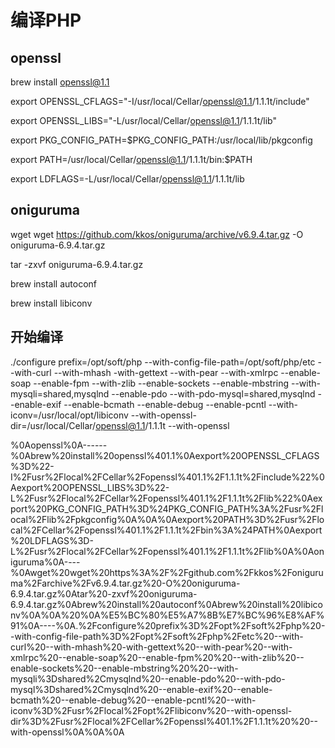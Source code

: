 # 编译PHP

## openssl

brew install openssl@1.1

export OPENSSL\_CFLAGS="\-I/usr/local/Cellar/openssl@1.1/1.1.1t/include"

export OPENSSL\_LIBS="\-L/usr/local/Cellar/openssl@1.1/1.1.1t/lib"

export PKG\_CONFIG\_PATH=$PKG\_CONFIG\_PATH:/usr/local/lib/pkgconfig

export PATH=/usr/local/Cellar/openssl@1.1/1.1.1t/bin:$PATH

export LDFLAGS=\-L/usr/local/Cellar/openssl@1.1/1.1.1t/lib

## oniguruma

wget wget https://github.com/kkos/oniguruma/archive/v6.9.4.tar.gz \-O oniguruma\-6.9.4.tar.gz

tar \-zxvf oniguruma\-6.9.4.tar.gz

brew install autoconf

brew install libiconv

## 开始编译

./configure prefix=/opt/soft/php \-\-with\-config\-file\-path=/opt/soft/php/etc \-\-with\-curl \-\-with\-mhash \-with\-gettext \-\-with\-pear \-\-with\-xmlrpc \-\-enable\-soap \-\-enable\-fpm \-\-with\-zlib \-\-enable\-sockets \-\-enable\-mbstring \-\-with\-mysqli=shared,mysqlnd \-\-enable\-pdo \-\-with\-pdo\-mysql=shared,mysqlnd \-\-enable\-exif \-\-enable\-bcmath \-\-enable\-debug \-\-enable\-pcntl \-\-with\-iconv=/usr/local/opt/libiconv \-\-with\-openssl\-dir=/usr/local/Cellar/openssl@1.1/1.1.1t \-\-with\-openssl

%0Aopenssl%0A\-\-\-\-\-\-%0Abrew%20install%20openssl%401.1%0Aexport%20OPENSSL\_CFLAGS%3D%22\-I%2Fusr%2Flocal%2FCellar%2Fopenssl%401.1%2F1.1.1t%2Finclude%22%0Aexport%20OPENSSL\_LIBS%3D%22\-L%2Fusr%2Flocal%2FCellar%2Fopenssl%401.1%2F1.1.1t%2Flib%22%0Aexport%20PKG\_CONFIG\_PATH%3D%24PKG\_CONFIG\_PATH%3A%2Fusr%2Flocal%2Flib%2Fpkgconfig%0A%0A%0Aexport%20PATH%3D%2Fusr%2Flocal%2FCellar%2Fopenssl%401.1%2F1.1.1t%2Fbin%3A%24PATH%0Aexport%20LDFLAGS%3D\-L%2Fusr%2Flocal%2FCellar%2Fopenssl%401.1%2F1.1.1t%2Flib%0A%0Aoniguruma%0A\-\-\-\-%0Awget%20wget%20https%3A%2F%2Fgithub.com%2Fkkos%2Foniguruma%2Farchive%2Fv6.9.4.tar.gz%20\-O%20oniguruma\-6.9.4.tar.gz%0Atar%20\-zxvf%20oniguruma\-6.9.4.tar.gz%0Abrew%20install%20autoconf%0Abrew%20install%20libiconv%0A%0A%20%0A%E5%BC%80%E5%A7%8B%E7%BC%96%E8%AF%91%0A\-\-\-\-%0A.%2Fconfigure%20prefix%3D%2Fopt%2Fsoft%2Fphp%20\-\-with\-config\-file\-path%3D%2Fopt%2Fsoft%2Fphp%2Fetc%20\-\-with\-curl%20\-\-with\-mhash%20\-with\-gettext%20\-\-with\-pear%20\-\-with\-xmlrpc%20\-\-enable\-soap%20\-\-enable\-fpm%20%20\-\-with\-zlib%20\-\-enable\-sockets%20\-\-enable\-mbstring%20%20\-\-with\-mysqli%3Dshared%2Cmysqlnd%20\-\-enable\-pdo%20\-\-with\-pdo\-mysql%3Dshared%2Cmysqlnd%20\-\-enable\-exif%20\-\-enable\-bcmath%20\-\-enable\-debug%20\-\-enable\-pcntl%20\-\-with\-iconv%3D%2Fusr%2Flocal%2Fopt%2Flibiconv%20\-\-with\-openssl\-dir%3D%2Fusr%2Flocal%2FCellar%2Fopenssl%401.1%2F1.1.1t%20%20\-\-with\-openssl%0A%0A%0A
